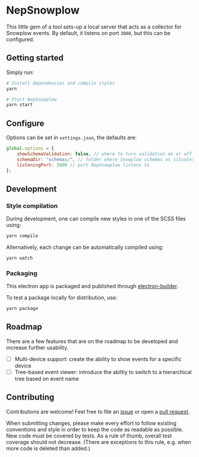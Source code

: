 # NepSnowplow

This little gem of a tool sets-up a local server that acts as a collector for Snowplow events. By default, it listens on port `3000`, but this can be configured.

## Getting started

Simply run:

```bash
# Install dependencies and compile styles
yarn

# Start NepSnowplow
yarn start
```

## Configure

Options can be set in `settings.json`, the defaults are:

```javascript
global.options = {
    showSchemaValidation: false, // where to turn validation on or off on startup
    schemaDir: "schemas/", // folder where Snowplow schemas as situated
    listeningPort: 3000 // port NepSnowplow listens to
};
```

## Development

### Style compilation

During development, one can compile new styles in one of the SCSS files using:

```bash
yarn compile
```

Alternatively, each change can be automatically compiled using:

```bash
yarn watch
```

### Packaging

This electron app is packaged and published through [electron-builder](https://electron.build).

To test a package locally for distribution, use:

```bash
yarn package
```

## Roadmap

There are a few features that are on the roadmap to be developed and increase further usability.

-   [ ] Multi-device support: create the ability to show events for a specific device
-   [ ] Tree-based event viewer: introduce the abiltiy to switch to a hierarchical tree based on event name

## Contributing

Contributions are welcome! Feel free to file an [issue](https://github.com/PicnicSupermarket/nepsnowplow/issues/new) or open a [pull request](https://github.com/PicnicSupermarket/nepsnowplow/compare).

When submitting changes, please make every effort to follow existing conventions and style in order to keep the code as readable as possible. New code must be covered by tests. As a rule of thumb, overall test coverage should not decrease. (There are exceptions to this rule, e.g. when more code is deleted than added.)
